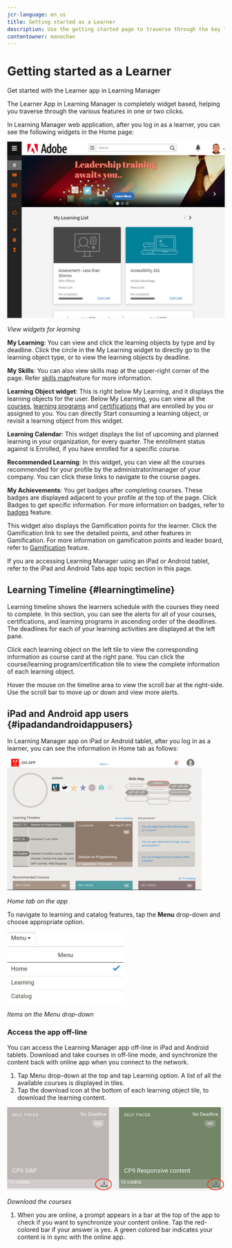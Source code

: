 ```yaml
---
jcr-language: en_us
title: Getting started as a Learner
description: Use the getting started page to traverse through the key learning paths of Adobe Learning Manager.
contentowner: manochan
---
```



# Getting started as a Learner

Get started with the Learner app in Learning Manager

The Learner App in Learning Manager is completely widget based, helping you traverse through the various features in one or two clicks.

In Learning Manager web application, after you log in as a learner, you can see the following widgets in the Home page:

![](assets/l-1.png)

*View widgets for learning*

**My Learning**: You can view and click the learning objects by type and by deadline. Click the circle in the My Learning widget to directly go to the learning object type, or to view the learning objects by deadline.

**My Skills**: You can also view skills map at the upper-right corner of the page. Refer  [skills map](skills-levels.md)feature for more information.

**Learning Object widget**: This is right below My Learning, and it displays the learning objects for the user. Below My Learning, you can view all the  [courses](courses.md),  [learning programs](learning-programs.md) and  [certifications](certifications.md) that are enrolled by you or assigned to you. You can directly Start consuming a learning object, or revisit a learning object from this widget.

**Learning Calendar**: This widget displays the list of upcoming and planned learning in your organization, for every quarter. The enrollment status against is Enrolled, if you have enrolled for a specific course. 

**Recommended Learning**: In this widget, you can view all the courses recommended for your profile by the administrator/manager of your company. You can click these links to navigate to the course pages.

**My Achievements**: You get badges after completing courses. These badges are displayed adjacent to your profile at the top of the page. Click Badges to get specific information. For more information on badges, refer to  [badges](badges.md) feature.

This widget also displays the Gamification points for the learner. Click the Gamification link to see the detailed points, and other features in Gamification. For more information on gamification points and leader board, refer to  [Gamification](gamification.md) feature.

If you are accessing Learning Manager using an iPad or Android tablet, refer to the iPad and Android Tabs app topic section in this page.

## Learning Timeline {#learningtimeline}

Learning timeline shows the learners schedule with the courses they need to complete. In this section, you can see the alerts for all of your courses, certifications, and learning programs in ascending order of the deadlines. The deadlines for each of your learning activities are displayed at the left pane.

Click each learning object on the left tile to view the corresponding information as course card at the right pane. You can click the course/learning program/certification tile to view the complete information of each learning object.

Hover the mouse on the timeline area to view the scroll bar at the right-side. Use the scroll bar to move up or down and view more alerts.

## iPad and Android app users {#ipadandandroidappusers}

In Learning Manager app on iPad or Android tablet, after you log in as a learner, you can see the information in Home tab as follows:

![](assets/screenshot-2015-08-07-12-24-40-e1439211134842.png)

*Home tab on the app*

To navigate to learning and catalog features, tap the **Menu** drop-down and choose appropriate option.

![](assets/menu-ipad.png) 

*Items on the Menu drop-down*

### Access the app off-line

You can access the Learning Manager app off-line in iPad and Android tablets. Download and take courses in off-line mode, and synchronize the content back with online app when you connect to the network.

1. Tap Menu drop-down at the top and tap Learning option. A list of all the available courses is displayed in tiles.
1. Tap the download icon at the bottom of each learning object tile, to download the learning content.

![](assets/download-ipad.png)

*Download the courses*

1. When you are online, a prompt appears in a bar at the top of the app to check if you want to synchronize your content online. Tap the red-colored bar if your answer is yes. A green colored bar indicates your content is in sync with the online app.

<!--### Track device storage

You can monitor your device storage periodically.

Tap the profile icon at the upper-right corner of the app and tap **Device Storage** menu option.

![](assets/device-storage-option-ipad.png)

An app storage information dialog appears as shown below.

![](assets/device-storage-detailed-e1439211162955.png)

Using the app storage information, you can check the total space of device, app and the downloaded courses. This information enables you to download courses accordingly. To delete the downloaded courses in the device, tap X icon adjacent to each course name.-->
